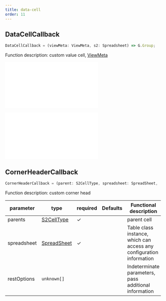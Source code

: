 ```yaml
---
title: data-cell
order: 11
---
```


## DataCellCallback

```js
DataCellCallback = (viewMeta: ViewMeta, s2: Spreadsheet) => G.Group;
```

Function description: custom value cell, [ViewMeta](#viewmeta)

<embed src="@/docs/common/view-meta.en.md"></embed>

<embed src="@/docs/common/custom/cellCallBack.en.md"></embed>

## CornerHeaderCallback

```js
CornerHeaderCallback = (parent: S2CellType, spreadsheet: SpreadSheet, ...restOptions: unknown[]) => void;
```

Function description: custom corner head

| parameter   | type                        | required | Defaults | Functional description                                               |
| ----------- | --------------------------- | -------- | -------- | -------------------------------------------------------------------- |
| parents     | [S2CellType](#s2celltype)   | ✓        |          | parent cell                                                          |
| spreadsheet | [SpreadSheet](#spreadsheet) | ✓        |          | Table class instance, which can access any configuration information |
| restOptions | `unknown[]`                 |          |          | Indeterminate parameters, pass additional information                |
